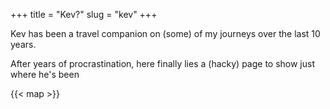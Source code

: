+++
title = "Kev?"
slug = "kev"
+++

Kev has been a travel companion on (some) of my journeys over the last 10 years.

After years of procrastination, here finally lies a (hacky) page to show just where he's been

{{< map >}}